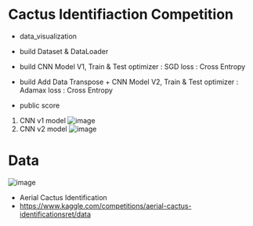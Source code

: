 # Cactus Identifiaction Competition
+ data_visualization

+ build Dataset & DataLoader


+ build CNN Model V1, Train & Test
optimizer : SGD
loss : Cross Entropy

+ build Add Data Transpose + CNN Model V2, Train & Test
optimizer : Adamax
loss : Cross Entropy

+ public score
1. CNN v1 model
![image](https://github.com/user-attachments/assets/4abbb8f6-88b9-4bc3-a999-1db4c9abade1)
2. CNN v2 model
![image](https://github.com/user-attachments/assets/596701bd-6b41-4ca1-9606-1e926bbe578a)

# Data
![image](https://github.com/user-attachments/assets/d883e0ee-5e2f-49c9-b1c7-18d0805ddbb3)
+ Aerial Cactus Identification
+ https://www.kaggle.com/competitions/aerial-cactus-identificationsret/data
